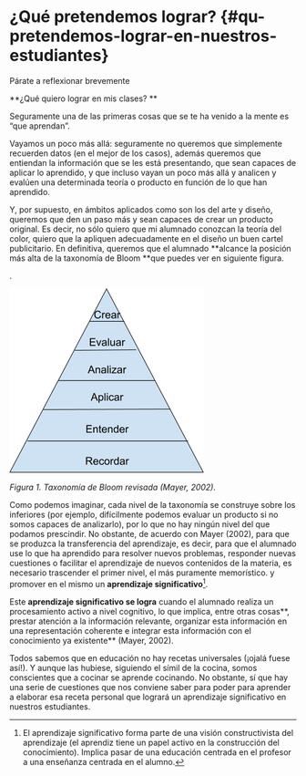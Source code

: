 # ¿Qué pretendemos lograr? {#qu-pretendemos-lograr-en-nuestros-estudiantes}

Párate a reflexionar brevemente

**¿Qué quiero lograr en mis clases? **

Seguramente una de las primeras cosas que se te ha venido a la mente es “que aprendan”.

Vayamos un poco más allá: seguramente no queremos que simplemente recuerden datos \(en el mejor de los casos\), además queremos que entiendan la información que se les está presentando, que sean capaces de aplicar lo aprendido, y que incluso vayan un poco más allá y analicen y evalúen una determinada teoría o producto en función de lo que han aprendido.

Y, por supuesto, en ámbitos aplicados como son los del arte y diseño, queremos que den un paso más y sean capaces de crear un producto original. Es decir, no sólo quiero que mi alumnado conozcan la teoría del color, quiero que la apliquen adecuadamente en el diseño un buen cartel publicitario. En definitiva, queremos que el alumnado **alcance la posición más alta de la taxonomía de Bloom **que puedes ver en siguiente  figura.

.

![](images/image1.png)

_Figura 1. Taxonomía de Bloom revisada \(Mayer, 2002\)._

Como podemos imaginar, cada nivel de la taxonomía se construye sobre los inferiores \(por ejemplo, difícilmente podemos evaluar un producto si no somos capaces de analizarlo\), por lo que no hay ningún nivel del que podamos prescindir. No obstante, de acuerdo con Mayer \(2002\), para que se produzca la transferencia del aprendizaje, es decir, para que el alumnado use lo que ha aprendido para resolver nuevos problemas, responder nuevas cuestiones o facilitar el aprendizaje de nuevos contenidos de la materia, es necesario trascender el primer nivel, el más puramente memorístico. y promover en el mismo un **aprendizaje significativo**[^1].

Este **aprendizaje significativo se logra** cuando el alumnado realiza un procesamiento activo a nivel cognitivo, lo que implica, entre otras cosas**, prestar atención a la información relevante, organizar esta información en una representación coherente e integrar esta información con el conocimiento ya existente** \(Mayer, 2002\).

Todos sabemos que en educación no hay recetas universales \(¡ojalá fuese así!\). Y aunque las hubiese, siguiendo el símil de la cocina, somos conscientes que a cocinar se aprende cocinando. No obstante, sí que hay una serie de cuestiones que nos conviene saber para poder para aprender a elaborar esa receta personal que logrará un aprendizaje significativo en nuestros estudiantes.

[^1]: El aprendizaje significativo forma parte de una visión constructivista del aprendizaje \(el aprendiz tiene un papel activo en la construcción del conocimiento\). Implica pasar de una educación centrada en el profesor a una enseñanza centrada en el alumno.

